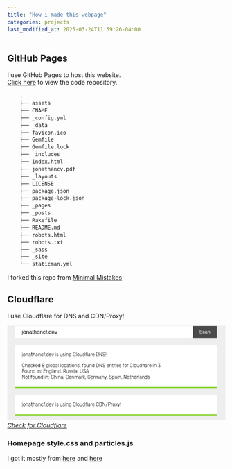 ```yaml
---
title: "How i made this webpage"
categories: projects
last_modified_at: 2025-03-24T11:59:26-04:00
---
```

## GitHub Pages

I use GitHub Pages to host this website.  
[Click here](https://github.com/jonathand-cf/jonathand-cf.github.io) to view the code repository.

```bash
    .
    ├── assets
    ├── CNAME
    ├── _config.yml
    ├── _data
    ├── favicon.ico
    ├── Gemfile
    ├── Gemfile.lock
    ├── _includes
    ├── index.html
    ├── jonathancv.pdf
    ├── _layouts
    ├── LICENSE
    ├── package.json
    ├── package-lock.json
    ├── _pages
    ├── _posts
    ├── Rakefile
    ├── README.md
    ├── robots.html
    ├── robots.txt
    ├── _sass
    ├── _site
    └── staticman.yml
```

I forked this repo from [Minimal Mistakes](https://github.com/mmistakes/minimal-mistakes)

## Cloudflare

I use Cloudflare for DNS and CDN/Proxy!

[![Cloudflare setup screenshot](/assets/images/cloudflare.png)](/assets/images/cloudflare.png)  
*[Check for Cloudflare](https://checkforcloudflare.selesti.com/)*

### Homepage style.css and particles.js

I got it mostly from [here](https://stackoverflow.com/questions/39928288/working-particles-js-animate-backgroung-dont-display-on-github-hosting) and [here](https://github.com/VincentGarreau/particles.js)
